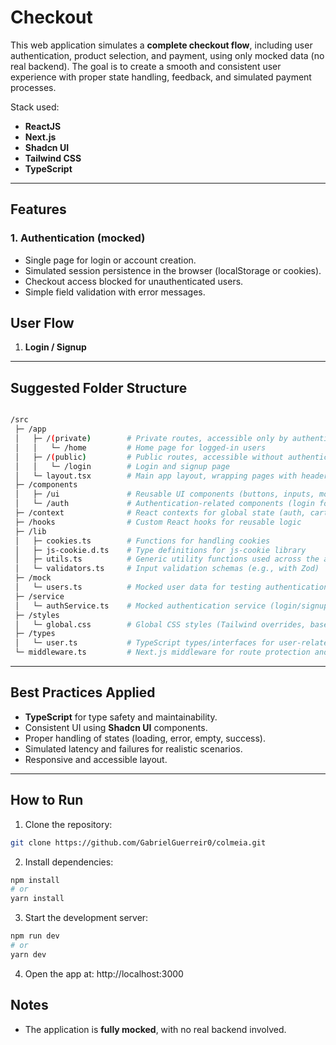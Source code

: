 # Checkout

This web application simulates a **complete checkout flow**, including user authentication, product selection, and payment, using only mocked data (no real backend). The goal is to create a smooth and consistent user experience with proper state handling, feedback, and simulated payment processes.

Stack used:

- **ReactJS**
- **Next.js**
- **Shadcn UI**
- **Tailwind CSS**
- **TypeScript**

---

## Features

### 1. Authentication (mocked)

- Single page for login or account creation.
- Simulated session persistence in the browser (localStorage or cookies).
- Checkout access blocked for unauthenticated users.
- Simple field validation with error messages.

## User Flow

1. **Login / Signup**

---

## Suggested Folder Structure

```bash

/src
 ├─ /app
 │   ├─ /(private)        # Private routes, accessible only by authenticated users
 │   │   └─ /home         # Home page for logged-in users
 │   ├─ /(public)         # Public routes, accessible without authentication
 │   │   └─ /login        # Login and signup page
 │   └─ layout.tsx        # Main app layout, wrapping pages with header/footer/etc.
 ├─ /components
 │   ├─ /ui               # Reusable UI components (buttons, inputs, modals)
 │   └─ /auth             # Authentication-related components (login forms, signup forms)
 ├─ /context              # React contexts for global state (auth, cart, etc.)
 ├─ /hooks                # Custom React hooks for reusable logic
 ├─ /lib
 │   ├─ cookies.ts        # Functions for handling cookies
 │   ├─ js-cookie.d.ts    # Type definitions for js-cookie library
 │   ├─ utils.ts          # Generic utility functions used across the app
 │   └─ validators.ts     # Input validation schemas (e.g., with Zod)
 ├─ /mock
 │   └─ users.ts          # Mocked user data for testing authentication
 ├─ /service
 │   └─ authService.ts    # Mocked authentication service (login/signup logic)
 ├─ /styles
 │   └─ global.css        # Global CSS styles (Tailwind overrides, base styles)
 ├─ /types
 │   └─ user.ts           # TypeScript types/interfaces for user-related data
 └─ middleware.ts         # Next.js middleware for route protection and auth checks

```

---

## Best Practices Applied

- **TypeScript** for type safety and maintainability.
- Consistent UI using **Shadcn UI** components.
- Proper handling of states (loading, error, empty, success).
- Simulated latency and failures for realistic scenarios.
- Responsive and accessible layout.

---

## How to Run

1. Clone the repository:

```bash
git clone https://github.com/GabrielGuerreir0/colmeia.git
```

2. Install dependencies:

```bash
npm install
# or
yarn install
```

3. Start the development server:

```bash
npm run dev
# or
yarn dev
```

4. Open the app at: http://localhost:3000

## Notes

- The application is **fully mocked**, with no real backend involved.
